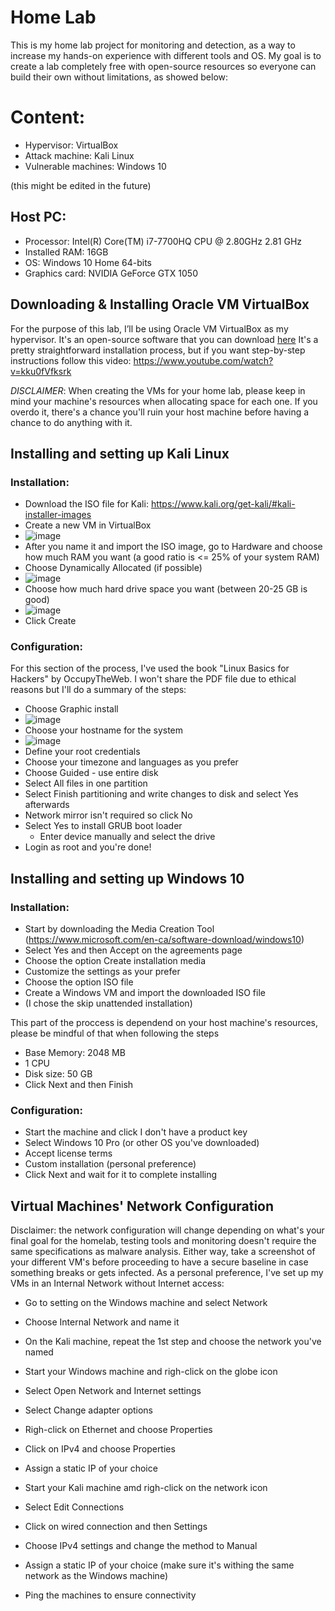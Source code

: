 # Home Lab

This is my home lab project for monitoring and detection, as a way to increase my hands-on experience with different tools and OS.
My goal is to create a lab completely free with open-source resources so everyone can build their own without limitations, as showed below:

# Content:
- Hypervisor: VirtualBox
- Attack machine: Kali Linux
- Vulnerable machines: Windows 10

(this might be edited in the future)



## Host PC:
- Processor: Intel(R) Core(TM) i7-7700HQ CPU @ 2.80GHz   2.81 GHz
- Installed RAM: 16GB
- OS: Windows 10 Home 64-bits
- Graphics card: NVIDIA GeForce GTX 1050



## Downloading & Installing Oracle VM VirtualBox

For the purpose of this lab, I’ll be using Oracle VM VirtualBox as my hypervisor. It's an open-source software that you can download [here](https://www.virtualbox.org/)
It's a pretty straightforward installation process, but if you want step-by-step instructions follow this video: https://www.youtube.com/watch?v=kku0fVfksrk

*DISCLAIMER*: When creating the VMs for your home lab, please keep in mind your machine's resources when allocating space for each one. If you overdo it, there's a chance you'll ruin your host machine before having a chance to do anything with it.



## Installing and setting up Kali Linux

### Installation:
- Download the ISO file for Kali: https://www.kali.org/get-kali/#kali-installer-images
- Create a new VM in VirtualBox
- ![image](https://github.com/user-attachments/assets/9bb20ebc-70cf-4aaf-ba44-3803068480cc)
- After you name it and import the ISO image, go to Hardware and choose how much RAM you want (a good ratio is <= 25% of your system RAM)
- Choose Dynamically Allocated (if possible)
- ![image](https://github.com/user-attachments/assets/c8477aa4-bf87-46c3-8390-d2f4ca7b1bbe)
- Choose how much hard drive space you want (between 20-25 GB is good)
- ![image](https://github.com/user-attachments/assets/34294623-71fc-42ba-8602-14acab85dd8f)
- Click Create


### Configuration:

For this section of the process, I've used the book "Linux Basics for Hackers" by OccupyTheWeb. I won't share the PDF file due to ethical reasons but I'll do a summary of the steps:
- Choose Graphic install
- ![image](https://github.com/user-attachments/assets/c06f0c14-804e-43b8-9104-90dde19d6577)
- Choose your hostname for the system
- ![image](https://github.com/user-attachments/assets/369f67ac-959b-45b4-bb76-9fcb040737cb)
- Define your root credentials
- Choose your timezone and languages as you prefer
- Choose Guided - use entire disk
- Select All files in one partition
- Select Finish partitioning and write changes to disk and select Yes afterwards
- Network mirror isn't required so click No
- Select Yes to install GRUB boot loader
  - Enter device manually and select the drive
- Login as root and you're done!




## Installing and setting up Windows 10

### Installation:
- Start by downloading the Media Creation Tool (https://www.microsoft.com/en-ca/software-download/windows10)
- Select Yes and then Accept on the agreements page
- Choose the option Create installation media
- Customize the settings as your prefer
- Choose the option ISO file
- Create a Windows VM and import the downloaded ISO file
- (I chose the skip unattended installation)

This part of the proccess is dependend on your host machine's resources, please be mindful of that when following the steps

- Base Memory: 2048 MB
- 1 CPU
- Disk size: 50 GB
- Click Next and then Finish


### Configuration:
- Start the machine and click I don't have a product key
- Select Windows 10 Pro (or other OS you've downloaded)
- Accept license terms
- Custom installation (personal preference)
- Click Next and wait for it to complete installing



## Virtual Machines' Network Configuration

Disclaimer: the network configuration will change depending on what's your final goal for the homelab, testing tools and monitoring doesn't require the same specifications as malware analysis. Either way, take a screenshot of your different VM's before proceeding to have a secure baseline in case something breaks or gets infected.
As a personal preference, I've set up my VMs in an Internal Network without Internet access:

- Go to setting on the Windows machine and select Network
- Choose Internal Network and name it
- On the Kali machine, repeat the 1st step and choose the network you've named

- Start your Windows machine and righ-click on the globe icon
- Select Open Network and Internet settings
- Select Change adapter options
- Righ-click on Ethernet and choose Properties
- Click on IPv4 and choose Properties
- Assign a static IP of your choice

- Start your Kali machine amd righ-click on the network icon
- Select Edit Connections
- Click on wired connection and then Settings
- Choose IPv4 settings and change the method to Manual
- Assign a static IP of your choice (make sure it's withing the same network as the Windows machine)
- Ping the machines to ensure connectivity
